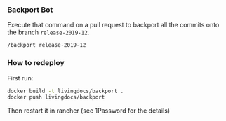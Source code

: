 ### Backport Bot

Execute that command on a pull request to backport all the commits onto the branch `release-2019-12`.
```
/backport release-2019-12
```


### How to redeploy 
First run:
```sh
docker build -t livingdocs/backport .
docker push livingdocs/backport
```

Then restart it in rancher (see 1Password for the details)
